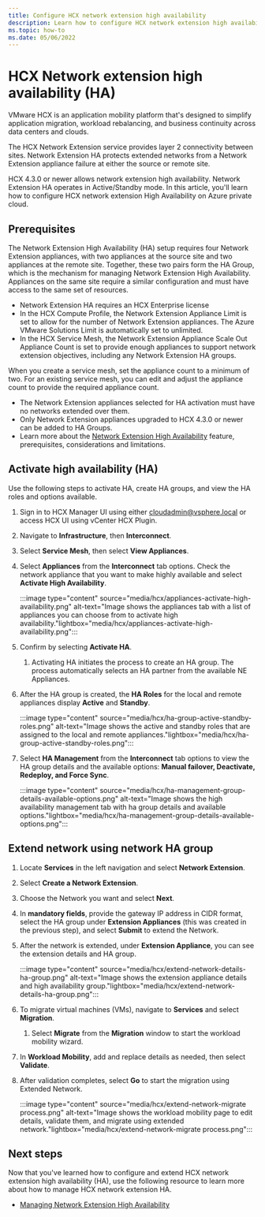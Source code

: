 ```yaml
---
title: Configure HCX network extension high availability
description: Learn how to configure HCX network extension high availability
ms.topic: how-to
ms.date: 05/06/2022
---
```


# HCX Network extension high availability (HA)

VMware HCX is an application mobility platform that's designed to simplify application migration, workload rebalancing, and business continuity across data centers and clouds. 

The HCX Network Extension service provides layer 2 connectivity between sites. Network Extension HA protects extended networks from a Network Extension appliance failure at either the source or remote site. 

HCX 4.3.0 or newer allows network extension high availability. Network Extension HA operates in Active/Standby mode. In this article, you'll learn how to configure HCX network extension High Availability on Azure private cloud.

## Prerequisites

The Network Extension High Availability (HA) setup requires four Network Extension appliances, with two appliances at the source site and two appliances at the remote site. Together, these two pairs form the HA Group, which is the mechanism for managing Network Extension High Availability. Appliances on the same site require a similar configuration and must have access to the same set of resources.

- Network Extension HA requires an HCX Enterprise license
- In the HCX Compute Profile, the Network Extension Appliance Limit is set to allow for the number of Network Extension appliances. The Azure VMware Solutions Limit is automatically set to unlimited. 
- In the HCX Service Mesh, the Network Extension Appliance Scale Out Appliance Count is set to provide enough appliances to support network extension objectives, including any Network Extension HA groups.

When you create a service mesh, set the appliance count to a minimum of two. For an existing service mesh, you can edit and adjust the appliance count to provide the required appliance count.

- The Network Extension appliances selected for HA activation must have no networks extended over them.
- Only Network Extension appliances upgraded to HCX 4.3.0 or newer can be added to HA Groups.
- Learn more about the [Network Extension High Availability](https://docs.vmware.com/en/VMware-HCX/4.3/hcx-user-guide/GUID-E1353511-697A-44B0-82A0-852DB55F97D7.html?msclkid=1fcacda4c4dd11ecae41f8715a8d8ded) feature, prerequisites, considerations and limitations.

## Activate high availability (HA)

Use the following steps to activate HA, create HA groups, and view the HA roles and options available.

1. Sign in to HCX Manager UI using either cloudadmin@vsphere.local or access HCX UI using vCenter HCX Plugin.
1. Navigate to **Infrastructure**, then **Interconnect**.
1. Select **Service Mesh**, then select **View Appliances**.
1. Select **Appliances** from the **Interconnect** tab options. Check the network appliance that you want to make highly available and select **Activate High Availability**.

     :::image type="content" source="media/hcx/appliances-activate-high-availability.png" alt-text="Image shows the appliances tab with a list of appliances you can choose from to activate high availability."lightbox="media/hcx/appliances-activate-high-availability.png":::

1. Confirm by selecting **Activate HA**.
    1. Activating HA initiates the process to create an HA group. The process automatically selects an HA partner from the available NE Appliances.
1. After the HA group is created, the **HA Roles** for the local and remote appliances display **Active** and **Standby**.

     :::image type="content" source="media/hcx/ha-group-active-standby-roles.png" alt-text="Image shows the active and standby roles that are assigned to the local and remote appliances."lightbox="media/hcx/ha-group-active-standby-roles.png":::

1. Select **HA Management** from the **Interconnect** tab options to view the HA group details and the available options: **Manual failover, Deactivate, Redeploy, and Force Sync**.

    :::image type="content" source="media/hcx/ha-management-group-details-available-options.png" alt-text="Image shows the high availability management tab with ha group details and available options."lightbox="media/hcx/ha-management-group-details-available-options.png":::

## Extend network using network HA group

1. Locate **Services** in the left navigation and select **Network Extension**.
1. Select **Create a Network Extension**.
1. Choose the Network you want and select **Next**.
1. In **mandatory fields**, provide the gateway IP address in CIDR format, select the HA group under **Extension Appliances** (this was created in the previous step), and select **Submit** to extend the Network.
1. After the network is extended, under **Extension Appliance**, you can see the extension details and HA group.

    :::image type="content" source="media/hcx/extend-network-details-ha-group.png" alt-text="Image shows the extension appliance details and high availability group."lightbox="media/hcx/extend-network-details-ha-group.png":::

1. To migrate virtual machines (VMs), navigate to **Services** and select **Migration**. 
    1. Select **Migrate** from the **Migration** window to start the workload mobility wizard.
1. In **Workload Mobility**, add and replace details as needed, then select **Validate**.
1. After validation completes, select **Go** to start the migration using Extended Network.

    :::image type="content" source="media/hcx/extend-network-migrate process.png" alt-text="Image shows the workload mobility page to edit details, validate them, and migrate using extended network."lightbox="media/hcx/extend-network-migrate process.png":::

## Next steps

 Now that you've learned how to configure and extend HCX network extension high availability (HA), use the following resource to learn more about how to manage HCX network extension HA.
- [Managing Network Extension High Availability](https://docs.vmware.com/en/VMware-HCX/4.3/hcx-user-guide/GUID-4A745694-5E32-4E87-92D2-AC1191170412.html)